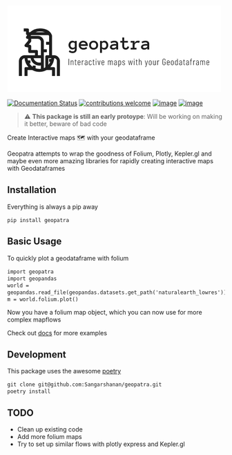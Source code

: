 ![alt text](https://github.com/Sangarshanan/geopatra/blob/master/docs/_static/geopatra.png "Geopatra")


[![Documentation Status](https://readthedocs.org/projects/geopatra/badge/?version=latest)](https://geopatra.readthedocs.io/en/latest/?badge=latest)
[![contributions welcome](https://img.shields.io/badge/contributions-welcome-brightgreen.svg?style=flat)](https://github.com/sangarshanan/geopatra/issues) [![image](https://img.shields.io/pypi/v/geopatra.svg)](https://pypi.org/project/geopatra/) [![image](https://img.shields.io/badge/code%20style-black-000000.svg)](https://github.com/ambv/black/)



> :warning: **This package is still an early protoype**: Will be working on making it better, beware of bad code  


Create Interactive maps 🗺️ with your geodataframe

Geopatra attempts to wrap the goodness of Folium, Plotly, Kepler.gl and maybe even more amazing libraries for rapidly creating interactive maps with Geodataframes


## Installation 

Everything is always a pip away

```
pip install geopatra
```

## Basic Usage

To quickly plot a geodataframe with folium 

```
import geopatra
import geopandas
world = geopandas.read_file(geopandas.datasets.get_path('naturalearth_lowres'))
m = world.folium.plot()
```
Now you have a folium map object, which you can now use for more complex mapflows 

Check out [docs](https://geopatra.readthedocs.io/en/latest/geopatra.html) for more examples

## Development 

This package uses the awesome [poetry](https://github.com/python-poetry/poetry)

```
git clone git@github.com:Sangarshanan/geopatra.git
poetry install
```

## TODO

- Clean up existing code 
- Add more folium maps
- Try to set up similar flows with plotly express and Kepler.gl

